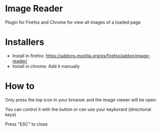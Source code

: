 
# Image Reader

Plugin for Firefox and Chrome for view all images of a loaded page

# Installers

* Install in firefox: https://addons.mozilla.org/es/firefox/addon/image-reader/
* Install in chrome: Add it manually

# How to

Only press the top icon in your browser and the image viewer will be open.

You can control it with the button or can use your keyborard (directional keys)

Press "ESC" to close.
